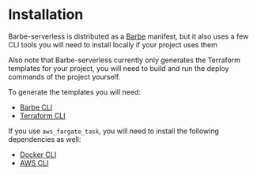 # Installation

Barbe-serverless is distributed as a [Barbe](https://github.com/Plenituz/barbe) manifest, 
but it also uses a few CLI tools you will need to install locally if your project uses them

Also note that Barbe-serverless currently only generates the Terraform templates for your project, 
you will need to build and run the deploy commands of the project yourself. 

To generate the templates you will need:
- [Barbe CLI](https://github.com/Plenituz/barbe/blob/main/docs/installation.md)
- [Terraform CLI](https://learn.hashicorp.com/tutorials/terraform/install-cli)

If you use `aws_fargate_task`, you will need to install the following dependencies as well:
- [Docker CLI](https://docs.docker.com/get-docker/)
- [AWS CLI](https://docs.aws.amazon.com/cli/latest/userguide/getting-started-install.html)

